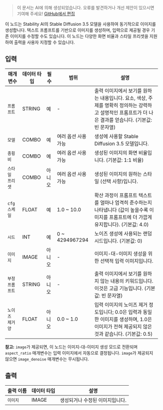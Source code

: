 > 이 문서는 AI에 의해 생성되었습니다. 오류를 발견하거나 개선 제안이 있으시면 기여해 주세요! [GitHub에서 편집](https://github.com/Comfy-Org/embedded-docs/blob/main/comfyui_embedded_docs/docs/StabilityStableImageSD_3_5Node/ko.md)

이 노드는 Stability AI의 Stable Diffusion 3.5 모델을 사용하여 동기적으로 이미지를 생성합니다. 텍스트 프롬프트를 기반으로 이미지를 생성하며, 입력으로 제공될 경우 기존 이미지를 수정할 수도 있습니다. 이 노드는 다양한 화면 비율과 스타일 프리셋을 지원하여 출력을 사용자 지정할 수 있습니다.

## 입력

| 매개변수 | 데이터 타입 | 필수 | 범위 | 설명 |
|-----------|-----------|----------|-------|-------------|
| `프롬프트` | STRING | 예 | - | 출력 이미지에서 보기를 원하는 내용입니다. 요소, 색상, 주제를 명확히 정의하는 강력하고 설명적인 프롬프트가 더 나은 결과를 얻습니다. (기본값: 빈 문자열) |
| `모델` | COMBO | 예 | 여러 옵션 사용 가능 | 생성에 사용할 Stable Diffusion 3.5 모델입니다. |
| `종횡비` | COMBO | 예 | 여러 옵션 사용 가능 | 생성된 이미지의 화면 비율입니다. (기본값: 1:1 비율) |
| `스타일 프리셋` | COMBO | 아니오 | 여러 옵션 사용 가능 | 생성된 이미지의 원하는 스타일 (선택 사항)입니다. |
| `cfg 스케일` | FLOAT | 예 | 1.0 ~ 10.0 | 확산 과정이 프롬프트 텍스트를 얼마나 엄격히 준수하는지 나타냅니다 (값이 높을수록 이미지를 프롬프트에 더 가깝게 유지합니다). (기본값: 4.0) |
| `시드` | INT | 예 | 0 ~ 4294967294 | 노이즈 생성에 사용되는 랜덤 시드입니다. (기본값: 0) |
| `이미지` | IMAGE | 아니오 | - | 이미지-대-이미지 생성을 위한 선택적 입력 이미지입니다. |
| `부정 프롬프트` | STRING | 아니오 | - | 출력 이미지에서 보기를 원하지 않는 내용의 키워드입니다. 이것은 고급 기능입니다. (기본값: 빈 문자열) |
| `노이즈 제거양` | FLOAT | 아니오 | 0.0 ~ 1.0 | 입력 이미지의 노이즈 제거 정도입니다; 0.0은 입력과 동일한 이미지를 생성하며, 1.0은 이미지가 전혀 제공되지 않은 것과 같습니다. (기본값: 0.5) |

**참고:** `image`가 제공되면, 이 노드는 이미지-대-이미지 생성 모드로 전환되며 `aspect_ratio` 매개변수는 입력 이미지에서 자동으로 결정됩니다. `image`가 제공되지 않으면 `image_denoise` 매개변수는 무시됩니다.

## 출력

| 출력 이름 | 데이터 타입 | 설명 |
|-------------|-----------|-------------|
| `이미지` | IMAGE | 생성되거나 수정된 이미지입니다. |
